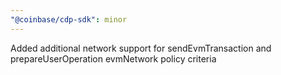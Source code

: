 ```yaml
---
"@coinbase/cdp-sdk": minor
---
```


Added additional network support for sendEvmTransaction and prepareUserOperation evmNetwork policy criteria

